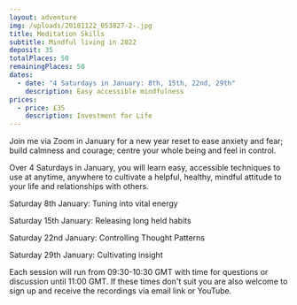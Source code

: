 ```yaml
---
layout: adventure
img: /uploads/20181122_053827-2-.jpg
title: Meditation Skills
subtitle: Mindful living in 2022
deposit: 35
totalPlaces: 50
remainingPlaces: 50
dates:
  - date: "4 Saturdays in January: 8th, 15th, 22nd, 29th"
    description: Easy accessible mindfulness
prices:
  - price: £35
    description: Investment for Life
---
```

Join me via Zoom in January for a new year reset to ease anxiety and fear; build calmness and courage; centre your whole being and feel in control.

Over 4 Saturdays in January, you will learn easy, accessible techniques to use at anytime, anywhere to cultivate a helpful, healthy, mindful attitude to your life and relationships with others. 

Saturday 8th January: Tuning into vital energy

Saturday 15th January: Releasing long held habits 

Saturday 22nd January: Controlling Thought Patterns

Saturday 29th January: Cultivating insight 

Each session will run from 09:30-10:30 GMT with time for questions or discussion until 11:00 GMT. If these times don't suit you are also welcome to sign up and receive the recordings via email link or YouTube.